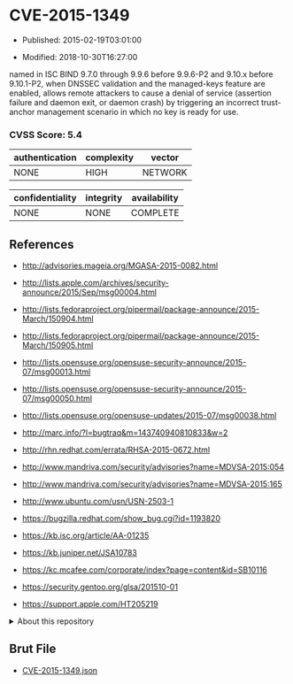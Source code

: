 # CVE-2015-1349

- Published: 2015-02-19T03:01:00

- Modified: 2018-10-30T16:27:00

named in ISC BIND 9.7.0 through 9.9.6 before 9.9.6-P2 and 9.10.x before 9.10.1-P2, when DNSSEC validation and the managed-keys feature are enabled, allows remote attackers to cause a denial of service (assertion failure and daemon exit, or daemon crash) by triggering an incorrect trust-anchor management scenario in which no key is ready for use.

### CVSS Score: **5.4**

| authentication | complexity | vector |
| --- | --- | --- |
| NONE | HIGH | NETWORK |

| confidentiality | integrity | availability |
| --- | --- | --- |
| NONE | NONE | COMPLETE |

## References

* http://advisories.mageia.org/MGASA-2015-0082.html

* http://lists.apple.com/archives/security-announce/2015/Sep/msg00004.html

* http://lists.fedoraproject.org/pipermail/package-announce/2015-March/150904.html

* http://lists.fedoraproject.org/pipermail/package-announce/2015-March/150905.html

* http://lists.opensuse.org/opensuse-security-announce/2015-07/msg00013.html

* http://lists.opensuse.org/opensuse-security-announce/2015-07/msg00050.html

* http://lists.opensuse.org/opensuse-updates/2015-07/msg00038.html

* http://marc.info/?l=bugtraq&m=143740940810833&w=2

* http://rhn.redhat.com/errata/RHSA-2015-0672.html

* http://www.mandriva.com/security/advisories?name=MDVSA-2015:054

* http://www.mandriva.com/security/advisories?name=MDVSA-2015:165

* http://www.ubuntu.com/usn/USN-2503-1

* https://bugzilla.redhat.com/show_bug.cgi?id=1193820

* https://kb.isc.org/article/AA-01235

* https://kb.juniper.net/JSA10783

* https://kc.mcafee.com/corporate/index?page=content&id=SB10116

* https://security.gentoo.org/glsa/201510-01

* https://support.apple.com/HT205219

<details>
<summary>About this repository</summary> 

  This repository is part of the project [Live Hack CVE](https://github.com/Live-Hack-CVE). Main website can be found [www.live-hack.org](https://www.live-hack.org) 
  
  Made by [Sn0wAlice](https://github.com/Sn0wAlice) for the people that care about security and need to have a feed of the latest CVEs. Hope you enjoy it, don't forget to star the repo and follow me on [Twitter](https://twitter.com/Sn0wAlice) and [Github](https://github.com/Sn0wAlice). And that is my [personnal website](https://www.alice-snow.me/)

  - [Home Page](https://github.com/Live-Hack-CVE)
  - [Framework](https://github.com/Live-Hack-CVE/cve-framework)
  - [CVE database](https://github.com/Live-Hack-CVE/full_database)
  - [Changelog](https://github.com/Live-Hack-CVE/Changelog)
</details>

## Brut File

* [CVE-2015-1349.json](https://raw.githubusercontent.com/Live-Hack-CVE/full_database/main/cves/2015/CVE-2015-1349.json)

